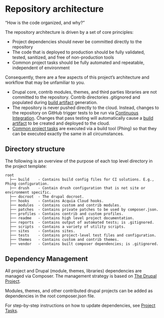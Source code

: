 # Repository architecture

“How is the code organized, and why?”

The repository architecture is driven by a set of core principles:

* Project dependencies should never be committed directly to the repository
* The code that is deployed to production should be fully validated, tested, sanitized, and free of non-production tools
* Common project tasks should be fully automated and repeatable, independent of environment

Consequently, there are a few aspects of this project’s architecture and workflow that may be unfamiliar to you.

* Drupal core, contrib modules, themes, and third parties libraries are not committed to the repository. Contrib directories .gitignored and populated during [build artifact](deploy.md) generation.
* The repository is never pushed directly to the cloud. Instead, changes to the repository on GitHub trigger tests to be run via [Continuous Integration](../build/README.md#ci). Changes that pass testing will automatically cause a [build artifact](deploy.md) to be created and deployed to the cloud.
* [Common project tasks](project-tasks.md) are executed via a build tool (Phing) so that they can be executed exactly the same in all circumstances.

## Directory structure

The following is an overview of the purpose of each top level directory in the project template:

    root
      ├── build    - Contains build config files for CI solutions. E.g., Phing configuration.
      ├── drush    - Contain drush configuration that is not site or environment specific.
      ├── docroot  - The drupal docroot.
      ├── hooks    - Contains Acquia Cloud hooks.
      ├── modules  - Contains custom and contrib modules.
      ├── patches  - Contains private patches to be used by composer.json.
      ├── profiles - Contains contrib and custom profiles.
      ├── readme   - Contains high level project documentation.
      ├── reports  - Contains output of automated tests; is .gitignored.
      ├── scripts  - Contains a variety of utility scripts.
      ├── sites    - Contains sites.
      ├── tests    - Contains project-level test files and configuration.
      ├── themes   - Contains custom and contrib themes.
      ├── vendor   - Contains built composer dependencies; is .gitignored.

## Dependency Management

All project and Drupal (module, themes, libraries) dependencies are managed via Composer. The management strategy is based on [The Drupal Project](https://github.com/drupal-composer/drupal-project).

Modules, themes, and other contributed drupal projects can be added as dependencies in the root composer.json file.

For step-by-step instructions on how to update dependencies, see [Project Tasks](project-tasks.md).
